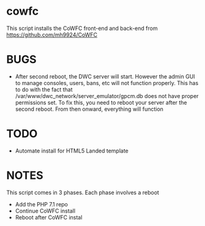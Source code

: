 # cowfc

This script installs the CoWFC front-end and back-end from https://github.com/mh9924/CoWFC

# BUGS
- After second reboot, the DWC server will start. However the admin GUI to manage consoles, users, bans, etc will not function properly. This has to do with the fact that /var/www/dwc_network/server_emulator/gpcm.db does not have proper permissions set. To fix this, you need to reboot your server after the second reboot. From then onward, everything will function

# TODO
- Automate install for HTML5 Landed template

# NOTES

This script comes in 3 phases. Each phase involves a reboot
-	Add the PHP 7.1 repo
-	Continue CoWFC install
-	Reboot after CoWFC instal
